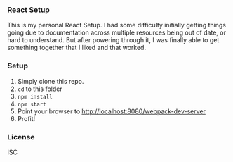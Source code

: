 ### React Setup

This is my personal React Setup. I had some difficulty initially getting things
going due to documentation across multiple resources being out of date, or hard
to understand. But after powering through it, I was finally able to get
something together that I liked and that worked. 

### Setup

1. Simply clone this repo.
2. `cd` to this folder
3. `npm install`
4. `npm start`
5. Point your browser to [http://localhost:8080/webpack-dev-server](http://localhost:8080/webpack-dev-server)
6. Profit!

### License
ISC

